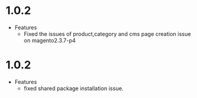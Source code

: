 1.0.2
==========
* Features
   * Fixed the issues of product,category  and cms page creation issue on magento2.3.7-p4



1.0.2
==========
* Features
   * fixed shared package installation issue.